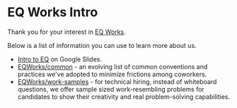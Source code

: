 # EQ Works Intro

Thank you for your interest in [EQ Works](https://www.eqworks.com/).

Below is a list of information you can use to learn more about us.

- [Intro to EQ](https://docs.google.com/presentation/d/1ymlJorsnuX_n6sDNbBdwu-r5_4ztr2BFI6vs3CT5Bog/present) on Google Slides.
- [EQWorks/common](https://github.com/eqworks/common​) - an evolving list of common conventions and practices we've adopted to minimize frictions among coworkers.
- [EQWorks/work-samples](https://github.com/EQWorks/work-samples) - for technical hiring, instead of whiteboard questions, we offer sample sized work-resembling problems for candidates to show their creativity and real problem-solving capabilities.
